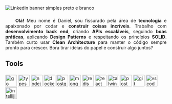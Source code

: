 ![Linkedin banner simples preto e branco](https://github.com/user-attachments/assets/fc5d8925-fcc7-487c-9835-8806990de253)

###

<p align="justify">
  &nbsp;&nbsp;&nbsp;&nbsp;<strong>Olá!</strong> Meu nome é Daniel, sou fissurado pela área de <strong>tecnologia</strong> e apaixonado por codar e <strong>construir coisas incríveis</strong>. Trabalho com <strong>desenvolvimento back end</strong>, criando <strong>APIs escaláveis</strong>, seguindo <strong>boas práticas</strong>, aplicando <strong>Design Patterns</strong> e respeitando os princípios <strong>SOLID</strong>. Também curto usar <strong>Clean Architecture</strong> para manter o código sempre pronto para crescer. Bora tirar ideias do papel e construir algo juntos?
</p>

###

<h2 align="left">Tools</h2>

###

<div align="left">
  <img src="https://skillicons.dev/icons?i=go" height="36" alt="go logo"  />
  <img src="https://skillicons.dev/icons?i=ts" height="36" alt="typescript logo"  />
  <img src="https://skillicons.dev/icons?i=nodejs" height="36" alt="nodejs logo"  />
  <img src="https://skillicons.dev/icons?i=docker" height="36" alt="docker logo"  />
  <img src="https://skillicons.dev/icons?i=postgres" height="36" alt="postgresql logo"  />
  <img src="https://skillicons.dev/icons?i=mongodb" height="36" alt="mongodb logo"  />
  <img src="https://skillicons.dev/icons?i=redis" height="36" alt="redis logo"  />
  <img src="https://skillicons.dev/icons?i=react" height="36" alt="react logo"  />
  <img src="https://skillicons.dev/icons?i=tailwind" height="36" alt="tailwindcss logo"  />
  <img src="https://skillicons.dev/icons?i=postman" height="36" alt="postman logo"  />
  <img src="https://skillicons.dev/icons?i=git" height="36" alt="git logo"  />
  <img src="https://skillicons.dev/icons?i=vscode" height="36" alt="vscode logo"  />
  <img src="https://skillicons.dev/icons?i=idea" height="36" alt="intellijidea logo"  />
</div>

